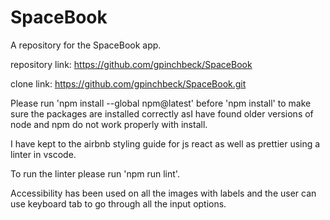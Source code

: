 # SpaceBook
A repository for the SpaceBook app.

repository link:
https://github.com/gpinchbeck/SpaceBook

clone link:
https://github.com/gpinchbeck/SpaceBook.git

Please run 'npm install --global npm@latest' before 'npm install' to make sure the packages are installed correctly asI have found older versions of node and npm do not work properly with install.

I have kept to the airbnb styling guide for js react as well as prettier using a linter in vscode.

To run the linter please run 'npm run lint'.

Accessibility has been used on all the images with labels and the user can use keyboard tab to go through all the input options.
